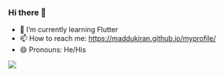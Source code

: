 ### Hi there 👋

- 🌱 I’m currently learning Flutter
- 📫 How to reach me: https://maddukiran.github.io/myprofile/
- 😄 Pronouns: He/His

<img src="https://github-readme-stats.vercel.app/api?username=Maddukiran&&show_icons=true&title_color=ffffff&icon_color=bb2acf&text_color=daf7dc&bg_color=151515">
